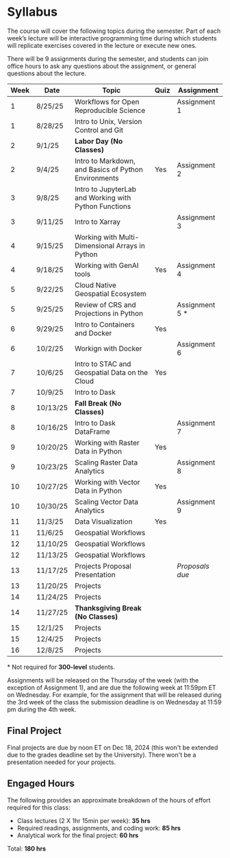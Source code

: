 # Syllabus
The course will cover the following topics during the semester. Part of each week’s lecture will be interactive programming time during which students will replicate exercises covered in the lecture or execute new ones. 

There will be 9 assignments during the semester, and students can join office hours to ask any questions about the assignment, or general questions about the lecture. 

|	**Week**	|	**Date**	|	**Topic**	|	**Quiz**	|	**Assignment**	|
|	--------	|	--------	|	----------------------------------------------------------------	|	-----------	|	-----------	|
|	1	|	8/25/25	|	Workflows for Open Reproducible Science	|		|	Assignment 1	|
|	1	|	8/28/25	|	Intro to Unix, Version Control and Git	|		|		|
|	2	|	9/1/25	|	**Labor Day (No Classes)**	|		|		|
|	2	|	9/4/25	|	Intro to Markdown, and Basics of Python Environments	|	Yes	|	Assignment 2	|
|	3	|	9/8/25	|	Intro to JupyterLab and Working with Python Functions	|		|		|
|	3	|	9/11/25	|	Intro to Xarray	|		|	Assignment 3	|
|	4	|	9/15/25	|	Working with Multi-Dimensional Arrays in Python	|		|		|
|	4	|	9/18/25	|	Working with GenAI tools	|	Yes	|	Assignment 4	|
|	5	|	9/22/25	|	Cloud Native Geospatial Ecosystem	|		|		|
|	5	|	9/25/25	|	Review of CRS and Projections in Python	|		|	Assignment 5 \*	|
|	6	|	9/29/25	|	Intro to Containers and Docker	|	Yes	|		|
|	6	|	10/2/25	|	Workign with Docker	|		|	Assignment 6	|
|	7	|	10/6/25	|	Intro to STAC and Geospatial Data on the Cloud	|	Yes	|		|
|	7	|	10/9/25	|	Intro to Dask	|		|		|
|	8	|	10/13/25	|	**Fall Break (No Classes)**	|		|		|
|	8	|	10/16/25	|	Intro to Dask DataFrame	|		|	Assignment 7	|
|	9	|	10/20/25	|	Working with Raster Data in Python	|	Yes	|		|
|	9	|	10/23/25	|	Scaling Raster Data Analytics	|		|	Assignment 8	|
|	10	|	10/27/25	|	Working with Vector Data in Python	|	Yes	|		|
|	10	|	10/30/25	|	Scaling Vector Data Analytics 	|		|	Assignment 9	|
|	11	|	11/3/25	|	Data Visualization	|	Yes	|		|
|	11	|	11/6/25	|	Geospatial Workflows	|		|		|
|	12	|	11/10/25	|	Geospatial Workflows	|		|		|
|	12	|	11/13/25	|	Geospatial Workflows	|		|		|
|	13	|	11/17/25	|	Projects Proposal Presentation	|		|	*Proposals due*	|
|	13	|	11/20/25	|	Projects	|		|		|
|	14	|	11/24/25	|	Projects	|		|		|
|	14	|	11/27/25	|	**Thanksgiving Break (No Classes)**	|		|		|
|	15	|	12/1/25	|	Projects	|		|		|
|	15	|	12/4/25	|	Projects	|		|		|
|	16	|	12/8/25	|	Projects	|		|		|

 \* Not required for **300-level** students. 

Assignments will be released on the Thursday of the week (with the exception of Assignment 1), and are due the following week at 11:59pm ET on Wednesday. For example, for the assignment that will be released during the 3rd week of the class the submission deadline is on Wednesday at 11:59 pm during the 4th week. 

## Final Project
Final projects are due by noon ET on Dec 18, 2024 (this won't be extended due to the grades deadline set by the University). There won't be a presentation needed for your projects. 

## __Engaged Hours__

The following provides an approximate breakdown of the hours of effort required for this class:
- Class lectures (2 X 1hr 15min per week):  **35 hrs**
- Required readings, assignments, and coding work: **85 hrs**
- Analytical work for the final project: **60 hrs**

Total: **180 hrs**

<p>&nbsp;</p>
